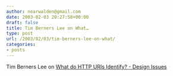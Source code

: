 ```yaml
---
author: nearwalden@gmail.com
date: 2003-02-03 20:27:58+00:00
draft: false
title: Tim Berners Lee on What…
type: post
url: /2003/02/03/tim-berners-lee-on-what/
categories:
- posts
---
```


Tim Berners Lee on [What do HTTP URIs Identify? - Design Issues](//www.w3.org/DesignIssues/HTTP-URI')



